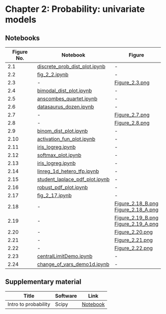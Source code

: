 
# Chapter 2: Probability: univariate models

## Notebooks

|Figure No. | Notebook | Figure |
|--|--|--|
| 2.1 | [discrete_prob_dist_plot.ipynb](discrete_prob_dist_plot.ipynb) | - |
| 2.2 | [fig_2_2.ipynb](fig_2_2.ipynb) | - |
| 2.3 | - | [Figure_2.3.png](https://github.com/probml/pml-book/blob/main/book1-figures/Figure_2.3.png)<br/> |
| 2.4 | [bimodal_dist_plot.ipynb](bimodal_dist_plot.ipynb) | - |
| 2.5 | [anscombes_quartet.ipynb](anscombes_quartet.ipynb) | - |
| 2.6 | [datasaurus_dozen.ipynb](datasaurus_dozen.ipynb) | - |
| 2.7 | - | [Figure_2.7.png](https://github.com/probml/pml-book/blob/main/book1-figures/Figure_2.7.png)<br/> |
| 2.8 | - | [Figure_2.8.png](https://github.com/probml/pml-book/blob/main/book1-figures/Figure_2.8.png)<br/> |
| 2.9 | [binom_dist_plot.ipynb](binom_dist_plot.ipynb) | - |
| 2.10 | [activation_fun_plot.ipynb](activation_fun_plot.ipynb) | - |
| 2.11 | [iris_logreg.ipynb](iris_logreg.ipynb) | - |
| 2.12 | [softmax_plot.ipynb](softmax_plot.ipynb) | - |
| 2.13 | [iris_logreg.ipynb](iris_logreg.ipynb) | - |
| 2.14 | [linreg_1d_hetero_tfp.ipynb](linreg_1d_hetero_tfp.ipynb) | - |
| 2.15 | [student_laplace_pdf_plot.ipynb](student_laplace_pdf_plot.ipynb) | - |
| 2.16 | [robust_pdf_plot.ipynb](robust_pdf_plot.ipynb) | - |
| 2.17 | [fig_2_17.ipynb](fig_2_17.ipynb) | - |
| 2.18 | - | [Figure_2.18_B.png](https://github.com/probml/pml-book/blob/main/book1-figures/Figure_2.18_B.png)<br/>[Figure_2.18_A.png](https://github.com/probml/pml-book/blob/main/book1-figures/Figure_2.18_A.png)<br/> |
| 2.19 | - | [Figure_2.19_B.png](https://github.com/probml/pml-book/blob/main/book1-figures/Figure_2.19_B.png)<br/>[Figure_2.19_A.png](https://github.com/probml/pml-book/blob/main/book1-figures/Figure_2.19_A.png)<br/> |
| 2.20 | - | [Figure_2.20.png](https://github.com/probml/pml-book/blob/main/book1-figures/Figure_2.20.png)<br/> |
| 2.21 | - | [Figure_2.21.png](https://github.com/probml/pml-book/blob/main/book1-figures/Figure_2.21.png)<br/> |
| 2.22 | - | [Figure_2.22.png](https://github.com/probml/pml-book/blob/main/book1-figures/Figure_2.22.png)<br/> |
| 2.23 | [centralLimitDemo.ipynb](centralLimitDemo.ipynb) | - |
| 2.24 | [change_of_vars_demo1d.ipynb](change_of_vars_demo1d.ipynb) | - |
## Supplementary material
|Title|Software|Link|
-|-|-
|Intro to probability|Scipy|[Notebook](https://colab.research.google.com/github/probml/probml-notebooks/blob/master/notebooks/prob.ipynb)